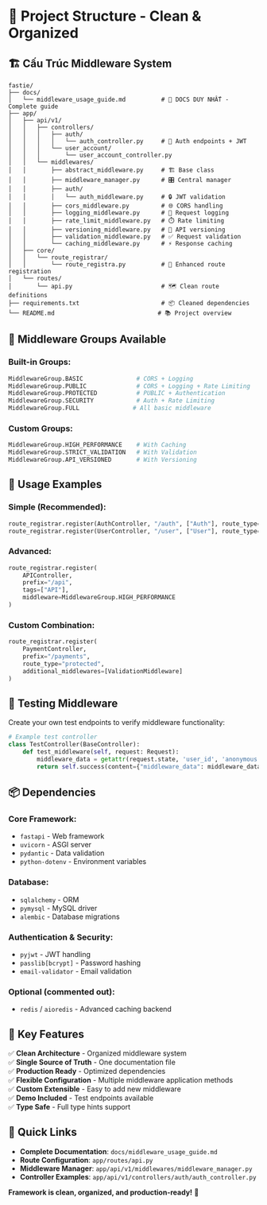 # 📁 Project Structure - Clean & Organized

## 🏗️ **Cấu Trúc Middleware System**

```
fastie/
├── docs/
│   └── middleware_usage_guide.md          # 📖 DOCS DUY NHẤT - Complete guide
├── app/
│   ├── api/v1/
│   │   ├── controllers/
│   │   │   ├── auth/
│   │   │   │   └── auth_controller.py     # 🔐 Auth endpoints + JWT
│   │   │   └── user_account/
│   │   │       └── user_account_controller.py
│   │   └── middlewares/
│   │       ├── abstract_middleware.py     # 🏗️ Base class
│   │       ├── middleware_manager.py      # 🎛️ Central manager
│   │       ├── auth/
│   │       │   └── auth_middleware.py     # 🔒 JWT validation
│   │       ├── cors_middleware.py         # 🌐 CORS handling
│   │       ├── logging_middleware.py      # 📝 Request logging
│   │       ├── rate_limit_middleware.py   # ⏱️ Rate limiting
│   │       ├── versioning_middleware.py   # 🔢 API versioning
│   │       ├── validation_middleware.py   # ✅ Request validation
│   │       └── caching_middleware.py      # ⚡ Response caching
│   ├── core/
│   │   └── route_registrar/
│   │       └── route_registra.py          # 🚏 Enhanced route registration
│   └── routes/
│       └── api.py                         # 🗺️ Clean route definitions
├── requirements.txt                       # 📦 Cleaned dependencies
└── README.md                             # 📚 Project overview
```

## 🎯 **Middleware Groups Available**

### **Built-in Groups:**
```python
MiddlewareGroup.BASIC               # CORS + Logging
MiddlewareGroup.PUBLIC              # CORS + Logging + Rate Limiting  
MiddlewareGroup.PROTECTED           # PUBLIC + Authentication
MiddlewareGroup.SECURITY            # Auth + Rate Limiting
MiddlewareGroup.FULL               # All basic middleware
```

### **Custom Groups:**
```python
MiddlewareGroup.HIGH_PERFORMANCE    # With Caching
MiddlewareGroup.STRICT_VALIDATION   # With Validation
MiddlewareGroup.API_VERSIONED       # With Versioning
```

## 🚀 **Usage Examples**

### **Simple (Recommended):**
```python
route_registrar.register(AuthController, "/auth", ["Auth"], route_type="public")
route_registrar.register(UserController, "/user", ["User"], route_type="protected")
```

### **Advanced:**
```python
route_registrar.register(
    APIController,
    prefix="/api",
    tags=["API"],
    middleware=MiddlewareGroup.HIGH_PERFORMANCE
)
```

### **Custom Combination:**
```python
route_registrar.register(
    PaymentController,
    prefix="/payments",
    route_type="protected",
    additional_middlewares=[ValidationMiddleware]
)
```

## 🧪 **Testing Middleware**

Create your own test endpoints to verify middleware functionality:

```python
# Example test controller
class TestController(BaseController):
    def test_middleware(self, request: Request):
        middleware_data = getattr(request.state, 'user_id', 'anonymous')
        return self.success(content={"middleware_data": middleware_data})
```

## 📦 **Dependencies**

### **Core Framework:**
- `fastapi` - Web framework
- `uvicorn` - ASGI server
- `pydantic` - Data validation
- `python-dotenv` - Environment variables

### **Database:**
- `sqlalchemy` - ORM
- `pymysql` - MySQL driver
- `alembic` - Database migrations

### **Authentication & Security:**
- `pyjwt` - JWT handling
- `passlib[bcrypt]` - Password hashing
- `email-validator` - Email validation

### **Optional (commented out):**
- `redis` / `aioredis` - Advanced caching backend

## 🎯 **Key Features**

✅ **Clean Architecture** - Organized middleware system  
✅ **Single Source of Truth** - One documentation file  
✅ **Production Ready** - Optimized dependencies  
✅ **Flexible Configuration** - Multiple middleware application methods  
✅ **Custom Extensible** - Easy to add new middleware  
✅ **Demo Included** - Test endpoints available  
✅ **Type Safe** - Full type hints support  

## 🔗 **Quick Links**

- **Complete Documentation**: `docs/middleware_usage_guide.md`
- **Route Configuration**: `app/routes/api.py`
- **Middleware Manager**: `app/api/v1/middlewares/middleware_manager.py`
- **Controller Examples**: `app/api/v1/controllers/auth/auth_controller.py`

**Framework is clean, organized, and production-ready!** 🚀 